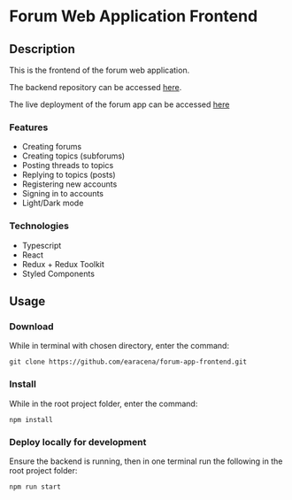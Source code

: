 # Forum Web Application Frontend

## Description
This is the frontend of the forum web application.

The backend repository can be accessed [here](https://github.com/earacena/forum-app-backend).

The live deployment of the forum app can be accessed [here]()

### Features
  * Creating forums
  * Creating topics (subforums)
  * Posting threads to topics
  * Replying to topics (posts)
  * Registering new accounts
  * Signing in to accounts
  * Light/Dark mode

### Technologies
  * Typescript
  * React
  * Redux + Redux Toolkit
  * Styled Components

## Usage
### Download
While in terminal with chosen directory, enter the command:
```
git clone https://github.com/earacena/forum-app-frontend.git
```

### Install
While in the root project folder, enter the command:
```
npm install
```

### Deploy locally for development
Ensure the backend is running, then in one terminal run the following in the root project folder:
```
npm run start
```
